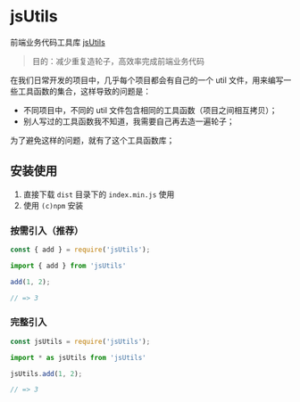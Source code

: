 # jsUtils

前端业务代码工具库 [jsUtils](https://roisoleil520.github.io/jsutils/docs)

> 目的：减少重复造轮子，高效率完成前端业务代码

在我们日常开发的项目中，几乎每个项目都会有自己的一个 util 文件，用来编写一些工具函数的集合，这样导致的问题是：
- 不同项目中，不同的 util 文件包含相同的工具函数（项目之间相互拷贝）；
- 别人写过的工具函数我不知道，我需要自己再去造一遍轮子；

为了避免这样的问题，就有了这个工具函数库；

## 安装使用
1. 直接下载 `dist` 目录下的 `index.min.js` 使用
2. 使用 `(c)npm` 安装

### 按需引入（推荐）

```js
const { add } = require('jsUtils');

import { add } from 'jsUtils'

add(1, 2);

// => 3
```

### 完整引入

```js
const jsUtils = require('jsUtils');

import * as jsUtils from 'jsUtils'

jsUtils.add(1, 2);

// => 3
```


